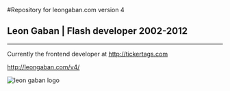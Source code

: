 #Repository for leongaban.com version 4
## Leon Gaban | Flash developer 2002-2012
------------------------------------------

Currently the frontend developer at http://tickertags.com

http://leongaban.com/v4/

![leon gaban logo](https://raw.github.com/leongaban/leongaban-com/master/leongaban.png)